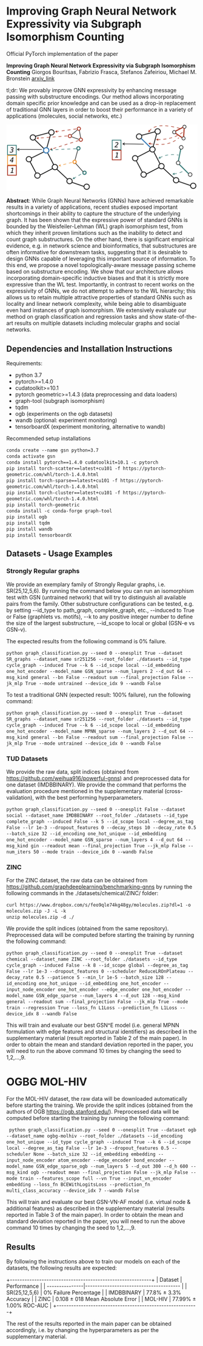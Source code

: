 # Improving Graph Neural Network Expressivity via Subgraph Isomorphism Counting

Official PyTorch implementation of the paper

**Improving Graph Neural Network Expressivity via Subgraph Isomorphism Counting**
Giorgos Bouritsas, Fabrizio Frasca, Stefanos Zafeiriou, Michael M. Bronstein
[arxiv_link](https://arxiv.org/abs/2006.09252)

tl;dr: We provably improve GNN expressivity by enhancing message passing with substructure encodings. Our method allows incorporating domain specific prior knowledge and can be used as a drop-in replacement of traditional GNN layers in order to boost their performance in a variety of applications (molecules, social networks, etc.)

![paper figure](images/matching_orbits.png)

**Abstract**: While Graph Neural Networks (GNNs) have achieved remarkable results in a
variety of applications, recent studies exposed important shortcomings in their
ability to capture the structure of the underlying graph. It has been shown that
the expressive power of standard GNNs is bounded by the Weisfeiler-Lehman
(WL) graph isomorphism test, from which they inherit proven limitations such
as the inability to detect and count graph substructures. On the other hand, there
is significant empirical evidence, e.g. in network science and bioinformatics,
that substructures are often informative for downstream tasks, suggesting that
it is desirable to design GNNs capable of leveraging this important source of
information. To this end, we propose a novel topologically-aware message passing
scheme based on substructure encoding. We show that our architecture allows
incorporating domain-specific inductive biases and that it is strictly more expressive
than the WL test. Importantly, in contrast to recent works on the expressivity
of GNNs, we do not attempt to adhere to the WL hierarchy; this allows us to
retain multiple attractive properties of standard GNNs such as locality and linear
network complexity, while being able to disambiguate even hard instances of graph
isomorphism. We extensively evaluate our method on graph classification and
regression tasks and show state-of-the-art results on multiple datasets including
molecular graphs and social networks.

## Dependencies and Installation Instructions

Requirements:
- python 3.7
- pytorch>=1.4.0
- cudatoolkit>=10.1
- pytorch geometric>=1.4.3 (data preprocessing and data loaders)
- graph-tool (subgraph isomorphism)
- tqdm
- ogb (experiments on the ogb datasets)
- wandb (optional: experiment monitoring)
- tensorboardX (experiment monitoring, alternative to wandb)

Recommended setup installations
```
conda create --name gsn python=3.7
conda activate gsn
conda install pytorch==1.4.0 cudatoolkit=10.1 -c pytorch
pip install torch-scatter==latest+cu101 -f https://pytorch-geometric.com/whl/torch-1.4.0.html
pip install torch-sparse==latest+cu101 -f https://pytorch-geometric.com/whl/torch-1.4.0.html
pip install torch-cluster==latest+cu101 -f https://pytorch-geometric.com/whl/torch-1.4.0.html
pip install torch-geometric
conda install -c conda-forge graph-tool
pip install ogb
pip install tqdm
pip install wandb
pip install tensorboardX

```
## Datasets - Usage Examples

### Strongly Regular graphs

We provide an exemplary family of Strongly Regular graphs, i.e. SR(25,12,5,6). By running the command below you can run an isomorphism test with GSN (untrained network) that will try to distinguish all available pairs from the family. Other substructure configurations can be tested, e.g. by setting --id_type to path_graph, complete_graph, etc., --induced to True or False (graphlets vs. motifs), --k to any positive integer number to define the size of the largest substructure, --id_scope to local or global (GSN-e vs GSN-v).

The expected results from the following command is 0% failure.
```Cycle GSN-e (6-length graphlet cycles)
python graph_classification.py --seed 0 --onesplit True --dataset SR_graphs --dataset_name sr251256 --root_folder ./datasets --id_type cycle_graph --induced True --k 6 --id_scope local --id_embedding one_hot_encoder --model_name GSN_sparse --num_layers 2 --d_out 64 --msg_kind general --bn False --readout sum --final_projection False --jk_mlp True --mode untrained --device_idx 9 --wandb False
```

To test a traditional GNN (expected result: 100% failure), run the following command:
```traditional GNN (equiv. to 1-WL)
python graph_classification.py --seed 0 --onesplit True --dataset SR_graphs --dataset_name sr251256 --root_folder ./datasets --id_type cycle_graph --induced True --k 6 --id_scope local --id_embedding one_hot_encoder --model_name MPNN_sparse --num_layers 2 --d_out 64 --msg_kind general --bn False --readout sum --final_projection False --jk_mlp True --mode untrained --device_idx 0 --wandb False
```

### TUD Datasets

We provide the raw data, split indices (obtained from https://github.com/weihua916/powerful-gnns) and preprocessed data for one dataset (IMDBBINARY). We provide the command that performs the evaluation procedure mentioned in the supplementary material (cross-validation), with the best performing hyperparameters.

```
python graph_classification.py --seed 0 --onesplit False --dataset social --dataset_name IMDBBINARY --root_folder ./datasets --id_type complete_graph --induced False --k 5 --id_scope local --degree_as_tag False --lr 1e-3 --dropout_features 0 --decay_steps 10 --decay_rate 0.5 --batch_size 32 --id_encoding one_hot_unique --id_embedding one_hot_encoder --model_name GSN_sparse --num_layers 4 --d_out 64 --msg_kind gin --readout mean --final_projection True --jk_mlp False --num_iters 50 --mode train --device_idx 0 --wandb False
```

### ZINC

For the ZINC dataset, the raw data can be obtained from https://github.com/graphdeeplearning/benchmarking-gnns by running the following commands in the ./datasets/chemical/ZINC/ folder:
```
curl https://www.dropbox.com/s/feo9qle74kg48gy/molecules.zip?dl=1 -o molecules.zip -J -L -k
unzip molecules.zip -d ./
```
We provide the split indices (obtained from the same repository). Preprocessed data will be computed before starting the training by running the following command:
```
python graph_classification.py --seed 0 --onesplit True --dataset chemical --dataset_name ZINC --root_folder ./datasets --id_type cycle_graph --induced False --k 8 --id_scope global --degree_as_tag False --lr 1e-3 --dropout_features 0 --scheduler ReduceLROnPlateau --decay_rate 0.5 --patience 5 --min_lr 1e-5 --batch_size 128 --id_encoding one_hot_unique --id_embedding one_hot_encoder --input_node_encoder one_hot_encoder --edge_encoder one_hot_encoder --model_name GSN_edge_sparse --num_layers 4 --d_out 128 --msg_kind general --readout sum --final_projection False --jk_mlp True --mode train --regression True --loss_fn L1Loss --prediction_fn L1Loss --device_idx 8 --wandb False
```

This will train and evaluate our best GSN^E model (i.e. general MPNN formulation with edge features and structural identifiers) as described in the supplementary material (result reported in Table 2 of the main paper). In order to obtain the mean and standard deviation reported in the paper, you will need to run the above command 10 times by changing the seed to 1,2,...,9.

# OGBG MOL-HIV

For the MOL-HIV dataset, the raw data will be downloaded automatically before starting the training. We provide the split indices (obtained from the authors of OGB https://ogb.stanford.edu/). Preprocessed data will be computed before starting the training by running the following command:
```
 python graph_classification.py --seed 0 --onesplit True --dataset ogb --dataset_name ogbg-molhiv --root_folder ./datasets --id_encoding one_hot_unique --id_type cycle_graph --induced True --k 6 --id_scope local --degree_as_tag False --lr 1e-3 --dropout_features 0.5 --scheduler None --batch_size 32 --id_embedding embedding --input_node_encoder atom_encoder --edge_encoder bond_encoder --model_name GSN_edge_sparse_ogb --num_layers 5 --d_out 300 --d_h 600 --msg_kind ogb --readout mean --final_projection False --jk_mlp False --mode train --features_scope full --vn True --input_vn_encoder embedding --loss_fn BCEWithLogitsLoss --prediction_fn multi_class_accuracy --device_idx 7 --wandb False
```

This will train and evaluate our best GSN-VN-AF model (i.e. virtual node & additional features) as described in the supplementary material (results reported in Table 3 of the main paper). In order to obtain the mean and standard deviation reported in the paper, you will need to run the above command 10 times by changing the seed to 1,2,...,9.


## Results

By following the instructions above to train our models on each of the datasets, the following results are expected:

+----------------------------------------------------------+
|   Dataset      |      Performance                        |
| ---------------|---------------------------------------  |
|  SR(25,12,5,6) |     0%              Failure Percentage  |
|  IMDBBINARY    |     77.8% ± 3.3%    Accuracy            |
|  ZINC          |     0.108 ± 018     Mean Absolute Error |
|  MOL-HIV       |     77.99% ± 1.00%  ROC-AUC             |
+----------------------------------------------------------+

The rest of the results reported in the main paper can be obtained accordingly, i.e. by changing the hyperparameters as per the supplementary material.
